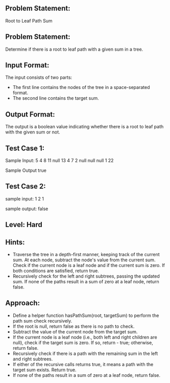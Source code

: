 ## Problem Statement:
Root to Leaf Path Sum

## Problem Statement:
Determine if there is a root to leaf path with a given sum in a tree.


## Input Format:
The input consists of two parts:

- The first line contains the nodes of the tree in a space-separated format.
- The second line contains the target sum.


## Output Format:
The output is a boolean value indicating whether there is a root to leaf path with the given sum or not.

## Test Case 1:
Sample Input:
5 4 8 11 null 13 4 7 2 null null null 1
22

Sample Output
true


## Test Case 2:
sample input: 
1 2
1

sample output:
false

## Level: Hard

## Hints:
- Traverse the tree in a depth-first manner, keeping track of the current sum.
At each node, subtract the node's value from the current sum.
Check if the current node is a leaf node and if the current sum is zero. If both conditions are satisfied, return true.
- Recursively check for the left and right subtrees, passing the updated sum.
If none of the paths result in a sum of zero at a leaf node, return false.

## Approach:
- Define a helper function hasPathSum(root, targetSum) to perform the path sum check recursively.
- If the root is null, return false as there is no path to check.
- Subtract the value of the current node from the target sum.
- If the current node is a leaf node (i.e., both left and right children are null), check if the target sum is zero. If so, return - true; otherwise, return false.
- Recursively check if there is a path with the remaining sum in the left and right subtrees.
- If either of the recursive calls returns true, it means a path with the target sum exists. Return true.
- If none of the paths result in a sum of zero at a leaf node, return false.
